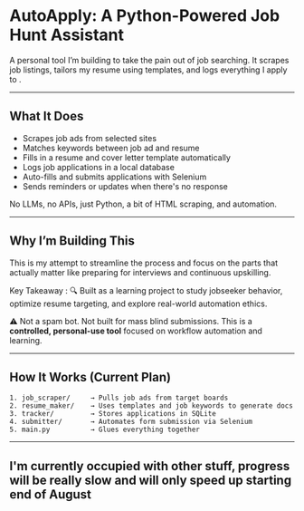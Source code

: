 # AutoApply: A Python-Powered Job Hunt Assistant

A personal tool I’m building to take the pain out of job searching. It scrapes job listings, tailors my resume using templates, and logs everything I apply to .

---

## What It Does

- Scrapes job ads from selected sites
- Matches keywords between job ad and resume
- Fills in a resume and cover letter template automatically
- Logs job applications in a local database
- Auto-fills and submits applications with Selenium
- Sends reminders or updates when there's no response

No LLMs, no APIs, just Python, a bit of HTML scraping, and automation.

---

## Why I’m Building This

This is my attempt to streamline the process and focus on the parts that actually matter like preparing for interviews and continuous upskilling.

Key Takeaway :
🔍 Built as a learning project to study jobseeker behavior, optimize resume targeting, and explore real-world automation ethics.

⚠️ Not a spam bot. Not built for mass blind submissions. This is a **controlled, personal-use tool** focused on workflow automation and learning.

---

## How It Works (Current Plan)

```text
1. job_scraper/     → Pulls job ads from target boards
2. resume_maker/    → Uses templates and job keywords to generate docs
3. tracker/         → Stores applications in SQLite
4. submitter/       → Automates form submission via Selenium
5. main.py          → Glues everything together

```
---

## I'm currently occupied with other stuff, progress will be really slow and will only speed up starting end of August

